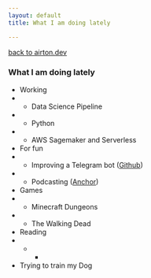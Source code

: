 ```yaml
---
layout: default
title: What I am doing lately

---
```

<a href="{{ site.url }}" class='go-home'>back to airton.dev</a>

### What I am doing lately

* Working
* * Data Science Pipeline
* * Python
* * AWS Sagemaker and Serverless
* For fun
* * Improving a Telegram bot ([Github](https://github.com/airtonzanon/dps_do_cafe_bot))
* * Podcasting ([Anchor](https://episodios.depois.cafe))
* Games
* * Minecraft Dungeons
* * The Walking Dead
* Reading
* * -
* Trying to train my Dog
